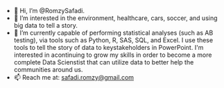- 👋 Hi, I’m @RomzySafadi.
- 👀 I’m interested in the environment, healthcare, cars, soccer, and using big data to tell a story.
- 🌱 I’m currently capable of performing statistical analyses (such as AB testing), via tools such as Python, R, SAS, SQL, and Excel. I use these tools to tell the story of data to keystakeholders in PowerPoint. I'm interested in acontinuing to grow my skills in order to become a more complete Data Scienstist that can utilize data to better help the communities around us. 
- 📫 Reach me at: safadi.romzy@gmail.com 

<!---
RomzySafadi/RomzySafadi is a ✨ special ✨ repository because its `README.md` (this file) appears on your GitHub profile.
You can click the Preview link to take a look at your changes.
--->
